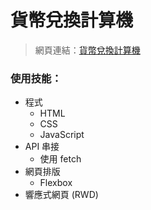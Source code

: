 # 貨幣兌換計算機
> 網頁連結：[貨幣兌換計算機](https://yi-an-chen.github.io/currency_converter/)

### 使用技能：
* 程式
  * HTML
  * CSS
  * JavaScript
* API 串接
  * 使用 fetch
* 網頁排版
  * Flexbox
* 響應式網頁 (RWD)
